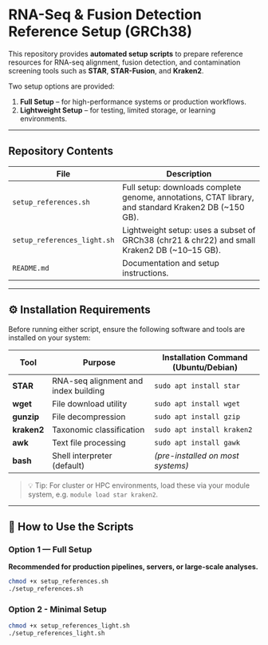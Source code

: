 #  RNA-Seq & Fusion Detection Reference Setup (GRCh38)

This repository provides **automated setup scripts** to prepare reference resources for RNA-seq alignment, fusion detection, and contamination screening tools such as **STAR**, **STAR-Fusion**, and **Kraken2**.

Two setup options are provided:
1. **Full Setup** – for high-performance systems or production workflows.
2. **Lightweight Setup** – for testing, limited storage, or learning environments.

---

## Repository Contents

| File | Description |
|------|--------------|
| `setup_references.sh` | Full setup: downloads complete genome, annotations, CTAT library, and standard Kraken2 DB (~150 GB). |
| `setup_references_light.sh` | Lightweight setup: uses a subset of GRCh38 (chr21 & chr22) and small Kraken2 DB (~10–15 GB). |
| `README.md` | Documentation and setup instructions. |

---

## ⚙️ Installation Requirements

Before running either script, ensure the following software and tools are installed on your system:

| Tool | Purpose | Installation Command (Ubuntu/Debian) |
|------|----------|--------------------------------------|
| **STAR** | RNA-seq alignment and index building | `sudo apt install star` |
| **wget** | File download utility | `sudo apt install wget` |
| **gunzip** | File decompression | `sudo apt install gzip` |
| **kraken2** | Taxonomic classification | `sudo apt install kraken2` |
| **awk** | Text file processing | `sudo apt install gawk` |
| **bash** | Shell interpreter (default) | *(pre-installed on most systems)* |

> 💡 Tip: For cluster or HPC environments, load these via your module system, e.g. `module load star kraken2`.

---

## 🚀 How to Use the Scripts

### **Option 1 — Full Setup**

**Recommended for production pipelines, servers, or large-scale analyses.**

```bash
chmod +x setup_references.sh
./setup_references.sh
```

### **Option 2 - Minimal Setup**
```bash
chmod +x setup_references_light.sh
./setup_references_light.sh
```